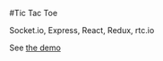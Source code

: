 #Tic Tac Toe

Socket.io, Express, React, Redux, rtc.io

See <a href="https://kurumkan-tictactoe.herokuapp.com/">the demo</a>


